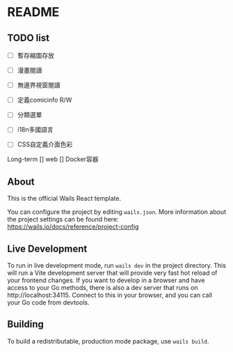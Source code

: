 # README

## TODO list


- [ ] 暫存縮圖存放

- [ ] 漫畫閱讀

- [ ] 無邊界視窗閱讀

- [ ] 定義comicinfo R/W

- [ ] 分類選單

- [ ] i18n多國語言

- [ ] CSS自定義介面色彩


Long-term
[] web
[] Docker容器


## About

This is the official Wails React template.

You can configure the project by editing `wails.json`. More information about the project settings can be found
here: https://wails.io/docs/reference/project-config

## Live Development

To run in live development mode, run `wails dev` in the project directory. This will run a Vite development
server that will provide very fast hot reload of your frontend changes. If you want to develop in a browser
and have access to your Go methods, there is also a dev server that runs on http://localhost:34115. Connect
to this in your browser, and you can call your Go code from devtools.

## Building

To build a redistributable, production mode package, use `wails build`.

